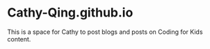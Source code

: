 # Cathy-Qing.github.io
This is a space for Cathy to post blogs and posts on Coding for Kids content.
